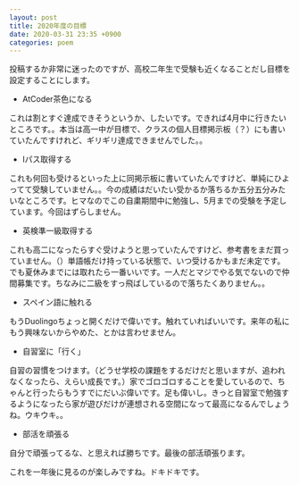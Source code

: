 ```yaml
---
layout: post
title: 2020年度の目標
date: 2020-03-31 23:35 +0900
categories: poem
---
```

投稿するか非常に迷ったのですが、高校二年生で受験も近くなることだし目標を設定することにします。

- AtCoder茶色になる

これは割とすぐ達成できそうというか、したいです。できれば4月中に行きたいところです。。本当は高一中が目標で、クラスの個人目標掲示板（？）にも書いていたんですけれど、ギリギリ達成できませんでした。。

- Iパス取得する

これも何回も受けるといった上に同掲示板に書いていたんですけど、単純にひよってて受験していません。。今の成績はだいたい受かるか落ちるか五分五分みたいなところです。ヒマなのでこの自粛期間中に勉強し、5月までの受験を予定しています。今回はずらしません。

- 英検準一級取得する

これも高二になったらすぐ受けようと思っていたんですけど、参考書をまだ買っていません。（）単語帳だけ持っている状態で、いつ受けるかもまだ未定です。でも夏休みまでには取れたら一番いいです。一人だとマジでやる気でないので仲間募集です。ちなみに二級をすっ飛ばしているので落ちたくありません。。

- スペイン語に触れる

もうDuolingoちょっと開くだけで偉いです。触れていればいいです。来年の私にもう興味ないからやめた、とかは言わせません。

- 自習室に「行く」

自習の習慣をつけます。（どうせ学校の課題をするだけだと思いますが、追われなくなったら、えらい成長です。）家でゴロゴロすることを愛しているので、ちゃんと行ったらもうすでにだいぶ偉いです。足も偉いし。きっと自習室で勉強するようになったら家が遊びだけが連想される空間になって最高になるんでしょうね。ウキウキ。。

- 部活を頑張る

自分で頑張ってるな、と思えれば勝ちです。最後の部活頑張ります。

これを一年後に見るのが楽しみですね。ドキドキです。
